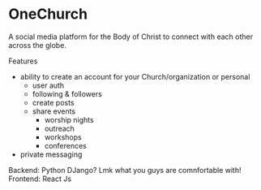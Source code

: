 # OneChurch

A social media platform for the Body of Christ to connect with each other across the globe. 

Features
- ability to create an account for your Church/organization or personal
    - user auth
    - following & followers
    - create posts
    - share events
        - worship nights
        - outreach
        - workshops
        - conferences
- private messaging

Backend: Python DJango? Lmk what you guys are comnfortable with!
Frontend: React Js